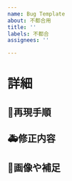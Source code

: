 ```yaml
---
name: Bug Template
about: 不都合用
title: ''
labels: 不都合
assignees: ''

---
```


# 詳細

## 👀再現手順

## 🚑修正内容
<!-- どういう動作をして欲しいかを書く -->

## 📎画像や補足
